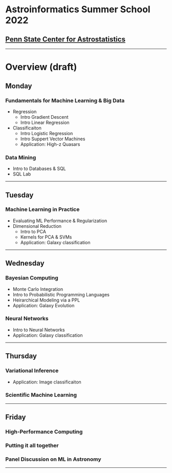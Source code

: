 # Astroinformatics Summer School 2022
## [Penn State Center for Astrostatistics](https://sites.psu.edu/astrostatistics/)

-----
# Overview (draft)

## Monday
### Fundamentals for Machine Learning & Big Data
- Regression
  - Intro Gradient Descent
  - Intro Linear Regression
- Classificaiton
  - Intro Logistic Regression
  - Intro Suppert Vector Machines
  - Application: High-z Quasars

### Data Mining
- Intro to Databases & SQL
- SQL Lab

-----

## Tuesday
### Machine Learning in Practice
- Evaluating ML Performance & Regularization
- Dimensional Reduction
  - Intro to PCA
  - Kernels for PCA & SVMs
  - Application: Galaxy classification

-----

## Wednesday
### Bayesian Computing
- Monte Carlo Integration
- Intro to Probabilistic Programming Languages
- Heirarchical Modeling via a PPL
- Application:  Galaxy Evolution


### Neural Networks
- Intro to Neural Networks
- Application: Galaxy classification

-----

## Thursday
### Variational Inference
- Application: Image classificaiton
### Scientific Machine Learning

-----

## Friday
### High-Performance Computing
### Putting it all together
### Panel Discussion on ML in Astronomy

-----
